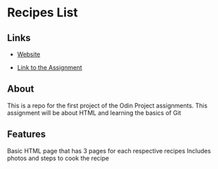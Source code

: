 # Recipes List

## Links
- [Website](https://ryanndao.github.io/odin-recipes/)

- [Link to the Assignment](https://www.theodinproject.com/paths/foundations/courses/foundations/lessons/recipes)

## About
This is a repo for the first project of the Odin Project assignments.
This assignment will be about HTML and learning the basics of Git

## Features
Basic HTML page that has 3 pages for each respective recipes
Includes photos and steps to cook the recipe
